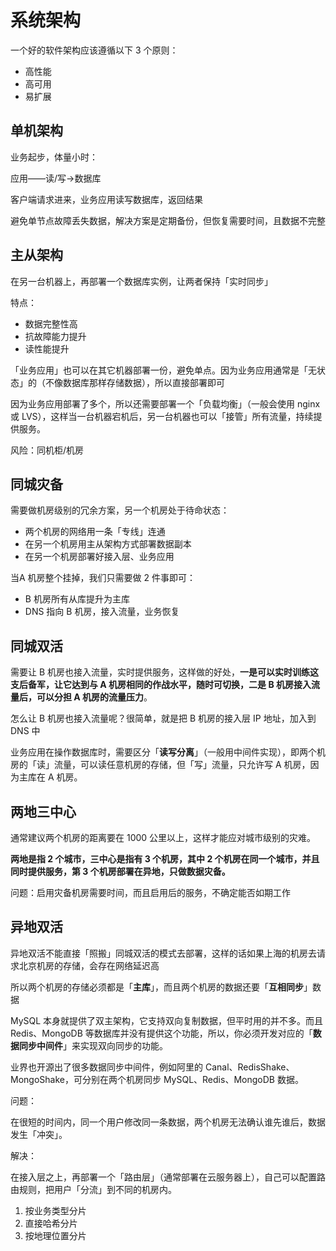 # 系统架构

一个好的软件架构应该遵循以下 3 个原则：

- 高性能
- 高可用
- 易扩展

## 单机架构

业务起步，体量小时：

应用——读/写→数据库

客户端请求进来，业务应用读写数据库，返回结果

避免单节点故障丢失数据，解决方案是定期备份，但恢复需要时间，且数据不完整

## 主从架构

在另一台机器上，再部署一个数据库实例，让两者保持「实时同步」

特点：

- 数据完整性高
- 抗故障能力提升
- 读性能提升

「业务应用」也可以在其它机器部署一份，避免单点。因为业务应用通常是「无状态」的（不像数据库那样存储数据），所以直接部署即可

因为业务应用部署了多个，所以还需要部署一个「负载均衡」（一般会使用 nginx 或 LVS），这样当一台机器宕机后，另一台机器也可以「接管」所有流量，持续提供服务。

风险：同机柜/机房

## 同城灾备

需要做机房级别的冗余方案，另一个机房处于待命状态：

- 两个机房的网络用一条「专线」连通
- 在另一个机房用主从架构方式部署数据副本
- 在另一个机房部署好接入层、业务应用

当A 机房整个挂掉，我们只需要做 2 件事即可：

- B 机房所有从库提升为主库
- DNS 指向 B 机房，接入流量，业务恢复

## 同城双活

需要让 B 机房也接入流量，实时提供服务，这样做的好处，**一是可以实时训练这支后备军，让它达到与 A 机房相同的作战水平，随时可切换，二是 B 机房接入流量后，可以分担 A 机房的流量压力**。

怎么让 B 机房也接入流量呢？很简单，就是把 B 机房的接入层 IP 地址，加入到 DNS 中

业务应用在操作数据库时，需要区分「**读写分离**」（一般用中间件实现），即两个机房的「读」流量，可以读任意机房的存储，但「写」流量，只允许写 A 机房，因为主库在 A 机房。

## 两地三中心

通常建议两个机房的距离要在 1000 公里以上，这样才能应对城市级别的灾难。

**两地是指 2 个城市，三中心是指有 3 个机房，其中 2 个机房在同一个城市，并且同时提供服务，第 3 个机房部署在异地，只做数据灾备。**

问题：启用灾备机房需要时间，而且启用后的服务，不确定能否如期工作

## 异地双活

异地双活不能直接「照搬」同城双活的模式去部署，这样的话如果上海的机房去请求北京机房的存储，会存在网络延迟高

所以两个机房的存储必须都是「**主库**」，而且两个机房的数据还要「**互相同步**」数据

MySQL 本身就提供了双主架构，它支持双向复制数据，但平时用的并不多。而且 Redis、MongoDB 等数据库并没有提供这个功能，所以，你必须开发对应的「**数据同步中间件**」来实现双向同步的功能。

业界也开源出了很多数据同步中间件，例如阿里的 Canal、RedisShake、MongoShake，可分别在两个机房同步 MySQL、Redis、MongoDB 数据。

问题：

在很短的时间内，同一个用户修改同一条数据，两个机房无法确认谁先谁后，数据发生「冲突」。

解决：

在接入层之上，再部署一个「路由层」（通常部署在云服务器上），自己可以配置路由规则，把用户「分流」到不同的机房内。

1. 按业务类型分片
2. 直接哈希分片
3. 按地理位置分片